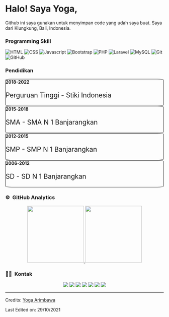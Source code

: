 # Halo! Saya Yoga,

Github ini saya gunakan untuk menyimpan code yang udah saya buat. Saya dari Klungkung, Bali, Indonesia.


### Programming Skill

![HTML](https://img.shields.io/badge/HTML-239120?style=for-the-badge&logo=html5&logoColor=white)
![CSS](https://img.shields.io/badge/CSS-239120?&style=for-the-badge&logo=css3&logoColor=white)
![Javascript](https://img.shields.io/badge/JavaScript-F7DF1E?style=for-the-badge&logo=javascript&logoColor=black)
![Bootstrap](https://img.shields.io/badge/Bootstrap-563D7C?style=for-the-badge&logo=bootstrap&logoColor=white)
![PHP](https://img.shields.io/badge/PHP-777BB4?style=for-the-badge&logo=php&logoColor=white)
![Laravel](https://img.shields.io/badge/Laravel-FF2D20?style=for-the-badge&logo=laravel&logoColor=white)
![MySQL](https://img.shields.io/badge/MySQL-00000F?style=for-the-badge&logo=mysql&logoColor=white)
![Git](https://img.shields.io/badge/-Git-05122A?style=for-the-badge&logo=git)
![GitHub](https://img.shields.io/badge/-GitHub-05122A?style=for-the-badge&logo=github)

### Pendidikan
<div class="row p-3">
  <div style="border: 1px solid; border-radius: 4%;" class="col-md-6">
    <strong>2018-2022</strong>
    <p style="font-size: 21px">Perguruan Tinggi - Stiki Indonesia</p>
  </div>
  <div style="border: 1px solid; border-radius: 4%;" class="col-md-6">
    <strong>2015-2018</strong>
    <p style="font-size: 21px">SMA - SMA N 1 Banjarangkan</p>
  </div>
  <div style="border: 1px solid; border-radius: 4%;" class="col-md-6">
    <strong>2012-2015</strong>
    <p style="font-size: 21px">SMP - SMP N 1 Banjarangkan</p>
  </div>
  <div style="border: 1px solid; border-radius: 4%;" class="col-md-6">
    <strong>2006-2012</strong>
    <p style="font-size: 21px">SD - SD N 1 Banjarangkan</p>
  </div>
</div>



### ⚙️ &nbsp;GitHub Analytics

<p align="center">
<a href="https://github.com/arimbawadx">
  <img height="180em" src="https://github-readme-stats.vercel.app/api?username=arimbawadx&show_icons=true&theme=algolia"/>
  <img height="180em" src="https://github-readme-stats.vercel.app/api/top-langs/?username=arimbawadx&layout=compact&theme=algolia"/>
</a>
</p>

### 🤝🏻 &nbsp;Kontak

<p align="center">
<a href="https://www.arimbawadx.com"><img src="https://img.shields.io/badge/-arimbawadx.com-3423A6?style=flat&logo=Google-Chrome&logoColor=white"/></a>
<a href="https://api.whatsapp.com/send?phone=6285847801933&text=Halo%20Yoga"><img src="https://img.shields.io/badge/-085847801933-3423A6?style=flat&logo=Whatsapp&logoColor=white"/></a>
<a href="https://t.me/arimbawadx"><img src="https://img.shields.io/badge/-@arimbawadx-3423A6?style=flat&logo=Telegram&logoColor=white"/></a>
<a href="http://line.me/ti/p/~deyogaa95"><img src="https://img.shields.io/badge/-deyogaa95-3423A6?style=flat&logo=LINE&logoColor=white"/></a>
<a href="mailto:yogade9595.yd@gmail.com"><img src="https://img.shields.io/badge/-yogade9595.yd@gmail.com-D14836?style=flat&logo=Gmail&logoColor=white"/></a>
<a href="https://instagram.com/arimbawadx"><img src="https://img.shields.io/badge/-@arimbawadx-E4405F?style=flat&logo=Instagram&logoColor=white"/></a>
<a href="https://facebook.com/arimbawadx"><img src="https://img.shields.io/badge/-@arimbawadx-1877F2?style=flat&logo=Facebook&logoColor=white"/></a>
</p>

-----
Credits: [Yoga Arimbawa](https://github.com/arimbawadx)

Last Edited on: 29/10/2021
